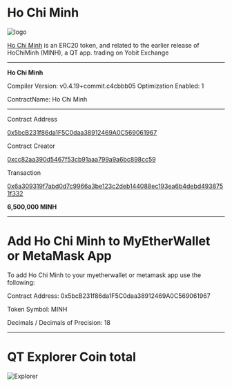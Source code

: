 # Ho Chi Minh

![logo](http://explorer.vietminh.info:3001/images/logo.png)

[Ho Chi Minh](https://etherscan.io/token/0x5bcB231f86da1F5C0daa38912469A0C569061967) is an ERC20 token, and related to the earlier release of HoChiMinh (MINH), a QT app. trading on Yobit Exchange

-----

**Ho Chi Minh**

Compiler Version: v0.4.19+commit.c4cbbb05 Optimization Enabled: 1

ContractName: Ho Chi Minh

-----

Contract Address

[0x5bcB231f86da1F5C0daa38912469A0C569061967](https://etherscan.io/address/0x5bcB231f86da1F5C0daa38912469A0C569061967)

Contract Creator

[0xcc82aa390d5467f53cb91aaa799a9a6bc898cc59](https://etherscan.io/address/0xcc82aa390d5467f53cb91aaa799a9a6bc898cc59)

Transaction

[0x6a309319f7abd0d7c9966a3be123c2deb144088ec193ea6b4debd4938751f332](https://etherscan.io/tx/0x6a309319f7abd0d7c9966a3be123c2deb144088ec193ea6b4debd4938751f332)

**6,500,000 MINH**

----

# Add Ho Chi Minh to MyEtherWallet or MetaMask App

To add Ho Chi Minh to your myetherwallet or metamask app use the following:

Contract Address: 0x5bcB231f86da1F5C0daa38912469A0C569061967

Token Symbol: MINH

Decimals / Decimals of Precision: 18

-----

# QT Explorer Coin total

![Explorer](https://cdn.pbrd.co/images/HbgbTsa.png)


